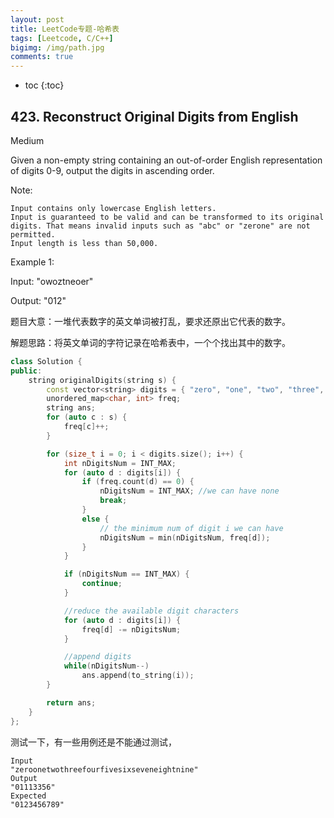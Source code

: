 ```yaml
---
layout: post
title: LeetCode专题-哈希表
tags: [Leetcode, C/C++]
bigimg: /img/path.jpg
comments: true
---
```


* toc
{:toc}

## 423. Reconstruct Original Digits from English

Medium

Given a non-empty string containing an out-of-order English representation of digits 0-9, output the digits in ascending order.

Note:

    Input contains only lowercase English letters.
    Input is guaranteed to be valid and can be transformed to its original digits. That means invalid inputs such as "abc" or "zerone" are not permitted.
    Input length is less than 50,000.

Example 1:

Input: "owoztneoer"

Output: "012"

题目大意：一堆代表数字的英文单词被打乱，要求还原出它代表的数字。

解题思路：将英文单词的字符记录在哈希表中，一个个找出其中的数字。

```c++
class Solution {
public:
    string originalDigits(string s) {
        const vector<string> digits = { "zero", "one", "two", "three", "four", "five", "six", "seven", "eight", "nine" };
        unordered_map<char, int> freq;
        string ans;
        for (auto c : s) {
            freq[c]++;
        }

        for (size_t i = 0; i < digits.size(); i++) {
            int nDigitsNum = INT_MAX;
            for (auto d : digits[i]) {
                if (freq.count(d) == 0) {
                    nDigitsNum = INT_MAX; //we can have none
                    break;
                }
                else {
                    // the minimum num of digit i we can have
                    nDigitsNum = min(nDigitsNum, freq[d]);
                }
            }

            if (nDigitsNum == INT_MAX) {
                continue;
            }

            //reduce the available digit characters
            for (auto d : digits[i]) {
                freq[d] -= nDigitsNum;
            }

            //append digits
            while(nDigitsNum--)
                ans.append(to_string(i));
        }

        return ans;        
    }
};
```
测试一下，有一些用例还是不能通过测试，
```
Input
"zeroonetwothreefourfivesixseveneightnine"
Output
"01113356"
Expected
"0123456789"
```